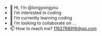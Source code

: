 - 👋 Hi, I’m @longyongyou
- 👀 I’m interested in coding
- 🌱 I’m currently learning coding
- 💞️ I’m looking to collaborate on ...
- 📫 How to reach me? 1162788916@qq.com

<!---
longyongyou/longyongyou is a ✨ special ✨ repository because its `README.md` (this file) appears on your GitHub profile.
You can click the Preview link to take a look at your changes.
--->
